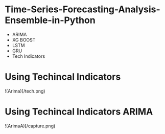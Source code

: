 # Time-Series-Forecasting-Analysis-Ensemble-in-Python

- ARIMA
- XG BOOST
- LSTM
- GRU
- Tech Indicators

# Using Techincal Indicators
!(Arima)[/tech.png)


# Using Techincal Indicators ARIMA
!(ArimaA)[/capture.png)